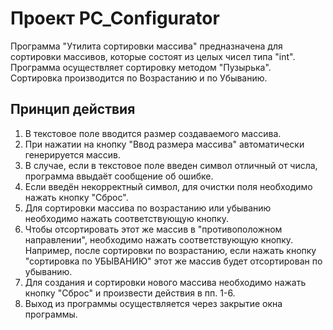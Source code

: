 # Проект PC_Configurator

Программа "Утилита сортировки массива" предназначена для сортировки массивов, которые состоят из целых чисел типа "int".  
Программа осуществляет сортировку методом "Пузырька".  
Сортировка производится по Возрастанию и по Убыванию.  

## Принцип действия
1. В текстовое поле вводится размер создаваемого массива.  
2. При нажатии на кнопку "Ввод размера массива" автоматически генерируется массив.  
3. В случае, если в текстовое поле введен символ отличный от числа, программа ввыдаёт сообщение об ошибке.  
4. Если введён некорректный символ, для очистки поля необходимо нажать кнопку "Сброс".  
5. Для сортировки массива по возрастанию или убыванию необходимо нажать соответствующую кнопку.  
6. Чтобы отсортировать этот же массив в "противоположном направлении", необходимо нажать соответствующую кнопку.  
Например, после сортировки по возрастанию, если нажать кнопку "сортировка по УБЫВАНИЮ" этот же массив будет отсортирован по убыванию.  
7. Для создания и сортировки нового массива необходимо нажать кнопку "Сброс" и произвести действия в пп. 1-6.
8. Выход из программы осуществляется через закрытие окна программы.  

